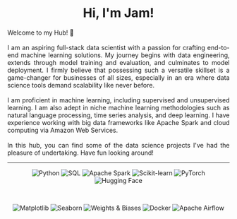 ﻿<h1 align=center>Hi, I'm Jam!</h1>

<p align=justify>
  Welcome to my Hub! 👋
  <br><br>
  I am an aspiring full-stack data scientist with a passion for crafting end-to-end machine learning solutions. My journey begins with data engineering, extends through model training and evaluation, and culminates to model deployment. I firmly believe that possessing such a versatile skillset is a game-changer for businesses of all sizes, especially in an era where data science tools demand scalability like never before.
  <br><br>
  I am proficient in machine learning, including supervised and unsupervised learning. I am also adept in niche machine learning methodologies such as natural language processing, time series analysis, and deep learning. I have experience working with big data frameworks like Apache Spark and cloud computing via Amazon Web Services.
  <br><br>
  In this hub, you can find some of the data science projects I've had the pleasure of undertaking. Have fun looking around!
</p>

***

<div align=center>
  
![Python](https://img.shields.io/badge/Python-3776AB?style=for-the-badge&logo=python&logoColor=white)
![SQL](https://img.shields.io/badge/SQL-4479A1?style=for-the-badge&logo=postgresql&logoColor=white)
![Apache Spark](https://img.shields.io/badge/Apache%20Spark-E25A1C?style=for-the-badge&logo=apache-spark&logoColor=white)
![Scikit-learn](https://img.shields.io/badge/Scikit--learn-F7931E?style=for-the-badge&logo=scikit-learn&logoColor=white)
![PyTorch](https://img.shields.io/badge/PyTorch-EE4C2C?style=for-the-badge&logo=pytorch&logoColor=white)
![Hugging Face](https://img.shields.io/badge/Hugging%20Face-00599C?style=for-the-badge&logo=huggingface&logoColor=white)
  
<br>

![Matplotlib](https://img.shields.io/badge/Matplotlib-3776AB?style=for-the-badge&logo=matplotlib&logoColor=white)
![Seaborn](https://img.shields.io/badge/Seaborn-3776AB?style=for-the-badge&logo=python&logoColor=white)
![Weights & Biases](https://img.shields.io/badge/Weights%20%26%20Biases-F2C500?style=for-the-badge&logo=weightsandbiases&logoColor=white)
![Docker](https://img.shields.io/badge/Docker-2496ED?style=for-the-badge&logo=docker&logoColor=white)
![Apache Airflow](https://img.shields.io/badge/Apache%20Airflow-007A88?style=for-the-badge&logo=apache-airflow&logoColor=white)

</div>


